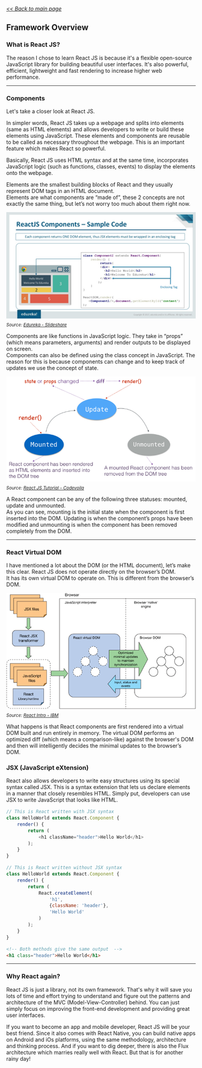 _[<< Back to main page](https://maggievu.github.io/learning-reactjs/)_

## Framework Overview

### What is React JS?
The reason I chose to learn React JS is because it's a flexible open-source JavaScript library for building beautiful user interfaces. It's also powerful, efficient, lightweight and fast rendering to increase higher web performance.

<hr>

### Components
Let's take a closer look at React JS.

In simpler words, React JS takes up a webpage and splits into elements (same as HTML elements) and allows developers to write or build these elements using JavaScript. These elements and components are reusable to be called as necessary throughout the webpage. This is an important feature which makes React so powerful.

Basically, React JS uses HTML syntax and at the same time, incorporates JavaScript logic (such as functions, classes, events) to display the elements onto the webpage.

Elements are the smallest building blocks of React and they usually represent DOM tags in an HTML document.  
Elements are what components are “made of”, these 2 concepts are not exactly the same thing, but let’s not worry too much about them right now.

![React Components](../assets/images/components.jpg "React Components - Edureka by Slideshare")
_<sub>Source: [Edureka - Slideshare](https://www.slideshare.net/EdurekaIN/react-components-lifecycle-react-tutorial-for-beginners-reactjs-training-edureka)</sub>_

Components are like functions in JavaScript logic. They take in “props” (which means parameters, arguments) and render outputs to be displayed on screen.  
Components can also be defined using the class concept in JavaScript. The reason for this is because components can change and to keep track of updates we use the concept of state.

![States and Lifecycle](../assets/images/lifecycle.png "States and Lifecycle - Codevoila")
_<sub>Source: [React JS Tutorial - Codevoila](https://www.codevoila.com/post/57/reactjs-tutorial-react-component-lifecycle)</sub>_

A React component can be any of the following three statuses: mounted, update and unmounted.  
As you can see, mounting is the initial state when the component is first inserted into the DOM. Updating is when the component’s props have been modified and unmounting is when the component has been removed completely from the DOM.

<hr>

### React Virtual DOM

I have mentioned a lot about the DOM (or the HTML document), let’s make this clear. React JS does not operate directly on the browser’s DOM.  
It has its own virtual DOM to operate on. This is different from the browser’s DOM.

![React Virtual DOM](../assets/images/operations.png "React Virtual DOM - IBM")
_<sub>Source: [React Intro - IBM](https://www.ibm.com/developerworks/library/wa-react-intro/index.html)</sub>_

What happens is that React components are first rendered into a virtual DOM built and run entirely in memory. The virtual DOM performs an optimized diff (which means a comparison-like) against the browser's DOM and then will intelligently decides the minimal updates to the browser’s DOM.

### JSX (JavaScript eXtension)

React also allows developers to write easy structures using its special syntax called JSX. This is a syntax extension that lets us declare elements in a manner that closely resembles HTML. Simply put, developers can use JSX to write JavaScript that looks like HTML.

```javascript
// This is React written with JSX syntax
class HelloWorld extends React.Component {
    render() {
        return (
            <h1 className="header">Hello World</h1>
        );
    }
}
```

```javascript
// This is React written without JSX syntax
class HelloWorld extends React.Component {
    render() {
        return (
            React.createElement(
                'h1',
                {className: 'header'},
                'Hello World'
            )
        );
    }
}
```

```html
<!-- Both methods give the same output  -->
<h1 class="header">Hello World</h1>
```

<hr>

### Why React again?

React JS is just a library, not its own framework. That's why it will save you lots of time and effort trying to understand and figure out the patterns and architecture of the MVC (Model-View-Controller) behind. You can just simply focus on improving the front-end development and providing great user interfaces.

If you want to become an app and mobile developer, React JS will be your best friend. Since it also comes with React Native, you can build native apps on Android and iOs platforms, using the same methodology, architecture and thinking process. And if you want to dig deeper, there is also the Flux architecture which marries really well with React. But that is for another rainy day!
